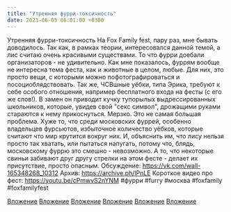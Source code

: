 ```yaml
---
title: "Утренняя фурри-токсичность"
date: 2023-06-05 06:01:00 +0300
---
```


Утренняя фурри-токсичность
На Fox Family fest, пару раз, мне бывать доводилось. Так как, в рамках теории, интересовался данной темой, а лис считаю очень красивыми существами.
То что фурри доебали организаторов - не удивительно. Как мне показалось, фуррям вообще не интересна тема феста, как и животные в целом, любые. Для них, это просто вещи, с которыми можно пофотографироваться и посоциоблядствовать. Так же, ЧСВшные уёбки, типа Эрика, требуют к себе особого отношения, например бесплатного входа на фесты (с его же слов!). В замен он приводит кучку тупорылых выдрессированных школьников, которые, увидев свой "секс символ", дрожащими руками стараются к нему прикоснуться. Мерзко.
Это не самая большая проблема. Хуже то, что среди московских фуррей, особенно владельцев фурсьютов, избыточное количество уёбков, которые считают что мир крутится вокруг них. И, объяснить им, что лису нельзя просто так хватать, или пытаться напугать, потому что, блядь, московскому фуррю это смешно - невозможно.
А то, что некоторые свиньи забивают друг другу стрелки на этом фесте - делает их присутствие, просто опасным.
Обсуждение: https://vk.com/wall-165348268_10312
Архив: https://archive.ph/lPnLE
Короткое видео про фест: https://youtu.be/cPmwvS2nYNM
#фурри #furry #москва #foxfamily #foxfamilyfest


[Вложение](/assets/vk_photos/3/CWAYsZ0V2SE.jpg)
[Вложение](/assets/vk_photos/2/oth17NGn49I.jpg)
[Вложение](/assets/vk_photos/2/STz6ZKjnSIU.jpg)
[Вложение](/assets/vk_photos/4/yqdGFaygmyc.jpg)
[Вложение](/assets/vk_photos/4/5LDAk1KIjig.jpg)
[Вложение](https://vk.com/video41076938_456239628)
